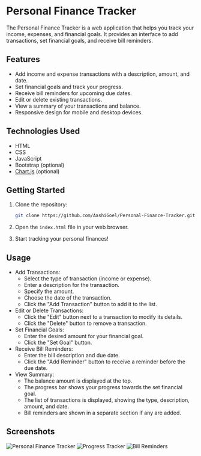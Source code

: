 # Personal Finance Tracker

The Personal Finance Tracker is a web application that helps you track your income, expenses, and financial goals. It provides an interface to add transactions, set financial goals, and receive bill reminders.

## Features

- Add income and expense transactions with a description, amount, and date.
- Set financial goals and track your progress.
- Receive bill reminders for upcoming due dates.
- Edit or delete existing transactions.
- View a summary of your transactions and balance.
- Responsive design for mobile and desktop devices.

## Technologies Used

- HTML
- CSS
- JavaScript
- Bootstrap (optional)
- [Chart.js](https://www.chartjs.org/) (optional)

## Getting Started

1. Clone the repository:

   ```bash
   git clone https://github.com/AashiGoel/Personal-Finance-Tracker.git
2. Open the `index.html` file in your web browser.
3. Start tracking your personal finances!

## Usage
- Add Transactions:
  - Select the type of transaction (income or expense).
  - Enter a description for the transaction.
  - Specify the amount.
  - Choose the date of the transaction.
  - Click the "Add Transaction" button to add it to the list.
- Edit or Delete Transactions:
  - Click the "Edit" button next to a transaction to modify its details.
  - Click the "Delete" button to remove a transaction.
- Set Financial Goals:
  - Enter the desired amount for your financial goal.
  - Click the "Set Goal" button.
- Receive Bill Reminders:
  - Enter the bill description and due date.
  - Click the "Add Reminder" button to receive a reminder before the due date.
- View Summary:
  - The balance amount is displayed at the top.
  - The progress bar shows your progress towards the set financial goal.
  - The list of transactions is displayed, showing the type, description, amount, and date.
  - Bill reminders are shown in a separate section if any are added.

## Screenshots
![Personal Finance Tracker](https://github.com/AashiGoel/Personal-Finance-Tracker/assets/97473701/9546200d-5709-4c95-8baa-de938ba52f94)
![Progress Tracker](https://github.com/AashiGoel/Personal-Finance-Tracker/assets/97473701/3bec84bb-565e-46b3-9c8d-6d0c3c0a3ef6)
![Bill Reminders](https://github.com/AashiGoel/Personal-Finance-Tracker/assets/97473701/032ad020-e068-491b-a8ea-9488d914c68b)

